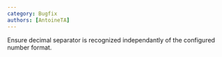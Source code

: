 ```yaml
---
category: Bugfix
authors: [AntoineTA]
---
```


Ensure decimal separator is recognized independantly of the configured number format.
